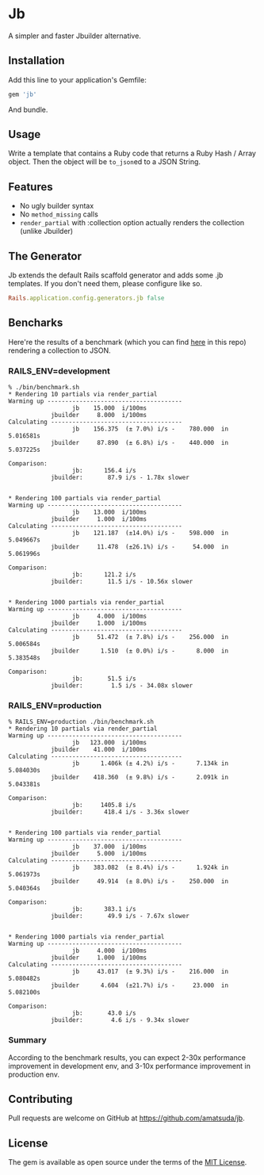 # Jb

A simpler and faster Jbuilder alternative.


## Installation

Add this line to your application's Gemfile:

```ruby
gem 'jb'
```

And bundle.


## Usage

Write a template that contains a Ruby code that returns a Ruby Hash / Array object.
Then the object will be `to_json`ed to a JSON String.


## Features

* No ugly builder syntax
* No `method_missing` calls
* `render_partial` with :collection option actually renders the collection (unlike Jbuilder)


## The Generator
Jb extends the default Rails scaffold generator and adds some .jb templates.
If you don't need them, please configure like so.

```ruby
Rails.application.config.generators.jb false
```


## Bencharks
Here're the results of a benchmark (which you can find [here](https://github.com/amatsuda/jb/blob/master/test/dummy_app/app/controllers/benchmarks_controller.rb) in this repo) rendering a collection to JSON.

### RAILS_ENV=development
```
% ./bin/benchmark.sh
* Rendering 10 partials via render_partial
Warming up --------------------------------------
                  jb    15.000  i/100ms
            jbuilder     8.000  i/100ms
Calculating -------------------------------------
                  jb    156.375  (± 7.0%) i/s -    780.000  in   5.016581s
            jbuilder     87.890  (± 6.8%) i/s -    440.000  in   5.037225s

Comparison:
                  jb:      156.4 i/s
            jbuilder:       87.9 i/s - 1.78x slower


* Rendering 100 partials via render_partial
Warming up --------------------------------------
                  jb    13.000  i/100ms
            jbuilder     1.000  i/100ms
Calculating -------------------------------------
                  jb    121.187  (±14.0%) i/s -    598.000  in   5.049667s
            jbuilder     11.478  (±26.1%) i/s -     54.000  in   5.061996s

Comparison:
                  jb:      121.2 i/s
            jbuilder:       11.5 i/s - 10.56x slower


* Rendering 1000 partials via render_partial
Warming up --------------------------------------
                  jb     4.000  i/100ms
            jbuilder     1.000  i/100ms
Calculating -------------------------------------
                  jb     51.472  (± 7.8%) i/s -    256.000  in   5.006584s
            jbuilder      1.510  (± 0.0%) i/s -      8.000  in   5.383548s

Comparison:
                  jb:       51.5 i/s
            jbuilder:        1.5 i/s - 34.08x slower
```


### RAILS_ENV=production
```
% RAILS_ENV=production ./bin/benchmark.sh
* Rendering 10 partials via render_partial
Warming up --------------------------------------
                  jb   123.000  i/100ms
            jbuilder    41.000  i/100ms
Calculating -------------------------------------
                  jb      1.406k (± 4.2%) i/s -      7.134k in   5.084030s
            jbuilder    418.360  (± 9.8%) i/s -      2.091k in   5.043381s

Comparison:
                  jb:     1405.8 i/s
            jbuilder:      418.4 i/s - 3.36x slower


* Rendering 100 partials via render_partial
Warming up --------------------------------------
                  jb    37.000  i/100ms
            jbuilder     5.000  i/100ms
Calculating -------------------------------------
                  jb    383.082  (± 8.4%) i/s -      1.924k in   5.061973s
            jbuilder     49.914  (± 8.0%) i/s -    250.000  in   5.040364s

Comparison:
                  jb:      383.1 i/s
            jbuilder:       49.9 i/s - 7.67x slower


* Rendering 1000 partials via render_partial
Warming up --------------------------------------
                  jb     4.000  i/100ms
            jbuilder     1.000  i/100ms
Calculating -------------------------------------
                  jb     43.017  (± 9.3%) i/s -    216.000  in   5.080482s
            jbuilder      4.604  (±21.7%) i/s -     23.000  in   5.082100s

Comparison:
                  jb:       43.0 i/s
            jbuilder:        4.6 i/s - 9.34x slower
```


### Summary

According to the benchmark results, you can expect 2-30x performance improvement in development env, and 3-10x performance improvement in production env.


## Contributing

Pull requests are welcome on GitHub at https://github.com/amatsuda/jb.


## License

The gem is available as open source under the terms of the [MIT License](http://opensource.org/licenses/MIT).
